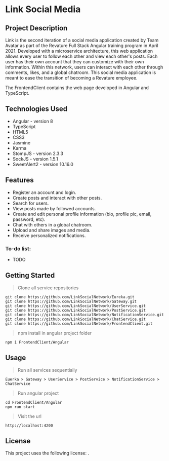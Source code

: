 # Link Social Media

## Project Description
Link is the second iteration of a social media application created by Team Avatar as part of the Revature Full Stack Angular training program in April 2021. Developed with a microservice architecture, this web application allows every user to follow each other and view each other's posts. Each user has their own account that they can customize with their own information. Within this network, users can interact with each other through comments, likes, and a global chatroom. This social media application is meant to ease the transition of becoming a Revature employee.

The FrontendClient contains the web page developed in Angular and TypeScript.

## Technologies Used

- Angular - version 8
- TypeScript
- HTML5
- CSS3
- Jasmine
- Karma
- StompJS - version 2.3.3
- SockJS - version 1.5.1
- SweetAlert2 - version 10.16.0

## Features

- Register an account and login.
- Create posts and interact with other posts.
- Search for users.
- View posts made by followed accounts.
- Create and edit personal profile information (bio, profile pic, email, password, etc).
- Chat with others in a global chatroom.
- Upload and share images and media.
- Receive personalized notifications.

### To-do list:

- TODO

## Getting Started
   
> Clone all service repositories
```
git clone https://github.com/LinkSocialNetwork/Eureka.git
git clone https://github.com/LinkSocialNetwork/Gateway.git
git clone https://github.com/LinkSocialNetwork/UserService.git
git clone https://github.com/LinkSocialNetwork/PostService.git
git clone https://github.com/LinkSocialNetwork/NotificationService.git
git clone https://github.com/LinkSocialNetwork/ChatService.git
git clone https://github.com/LinkSocialNetwork/FrontendClient.git
```

> npm install in angular project folder
```
npm i FrontendClient/Angular
```

## **Usage**

> Run all services sequentially
```
Euerka > Gateway > UserService > PostService > NotificationService > ChatService
```

> Run angular project
```
cd FrontendClient/Angular
npm run start
```

> Visit the url
```
http://localhost:4200
```

## **License**

This project uses the following license: [<The MIT License>](https://www.mit.edu/~amini/LICENSE.md).
